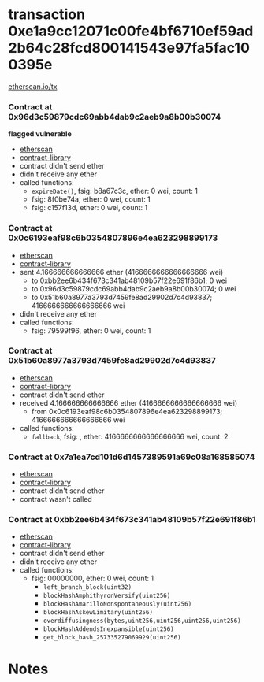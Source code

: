 # transaction 0xe1a9cc12071c00fe4bf6710ef59ad2b64c28fcd800141543e97fa5fac100395e

[etherscan.io/tx](https://etherscan.io/tx/0xe1a9cc12071c00fe4bf6710ef59ad2b64c28fcd800141543e97fa5fac100395e)


### Contract at 0x96d3c59879cdc69abb4dab9c2aeb9a8b00b30074

**flagged vulnerable**

* [etherscan](https://etherscan.io/address/0x96d3c59879cdc69abb4dab9c2aeb9a8b00b30074)
* [contract-library](https://contract-library.com/contracts/Ethereum/96d3c59879cdc69abb4dab9c2aeb9a8b00b30074)
* contract didn't send ether
* didn't receive any ether
* called functions:
    * `expireDate()`, fsig: b8a67c3c, ether: 0 wei, count: 1
    * fsig: 8f0be74a, ether: 0 wei, count: 1
    * fsig: c157f13d, ether: 0 wei, count: 1


### Contract at 0x0c6193eaf98c6b0354807896e4ea623298899173

* [etherscan](https://etherscan.io/address/0x0c6193eaf98c6b0354807896e4ea623298899173)
* [contract-library](https://contract-library.com/contracts/Ethereum/0c6193eaf98c6b0354807896e4ea623298899173)
* sent 4.166666666666666 ether (4166666666666666666 wei)
    * to 0xbb2ee6b434f673c341ab48109b57f22e691f86b1; 0 wei
    * to 0x96d3c59879cdc69abb4dab9c2aeb9a8b00b30074; 0 wei
    * to 0x51b60a8977a3793d7459fe8ad29902d7c4d93837; 4166666666666666666 wei
* didn't receive any ether
* called functions:
    * fsig: 79599f96, ether: 0 wei, count: 1


### Contract at 0x51b60a8977a3793d7459fe8ad29902d7c4d93837

* [etherscan](https://etherscan.io/address/0x51b60a8977a3793d7459fe8ad29902d7c4d93837)
* [contract-library](https://contract-library.com/contracts/Ethereum/51b60a8977a3793d7459fe8ad29902d7c4d93837)
* contract didn't send ether
* received 4.166666666666666 ether (4166666666666666666 wei)
    * from 0x0c6193eaf98c6b0354807896e4ea623298899173; 4166666666666666666 wei
* called functions:
    * `fallback`, fsig: , ether: 4166666666666666666 wei, count: 2


### Contract at 0x7a1ea7cd101d6d1457389591a69c08a168585074

* [etherscan](https://etherscan.io/address/0x7a1ea7cd101d6d1457389591a69c08a168585074)
* [contract-library](https://contract-library.com/contracts/Ethereum/7a1ea7cd101d6d1457389591a69c08a168585074)
* contract didn't send ether
* contract wasn't called


### Contract at 0xbb2ee6b434f673c341ab48109b57f22e691f86b1

* [etherscan](https://etherscan.io/address/0xbb2ee6b434f673c341ab48109b57f22e691f86b1)
* [contract-library](https://contract-library.com/contracts/Ethereum/bb2ee6b434f673c341ab48109b57f22e691f86b1)
* contract didn't send ether
* didn't receive any ether
* called functions:
    * fsig: 00000000, ether: 0 wei, count: 1
        * `left_branch_block(uint32)`
        * `blockHashAmphithyronVersify(uint256)`
        * `blockHashAmarilloNonspontaneously(uint256)`
        * `blockHashAskewLimitary(uint256)`
        * `overdiffusingness(bytes,uint256,uint256,uint256,uint256)`
        * `blockHashAddendsInexpansible(uint256)`
        * `get_block_hash_257335279069929(uint256)`

# Notes

